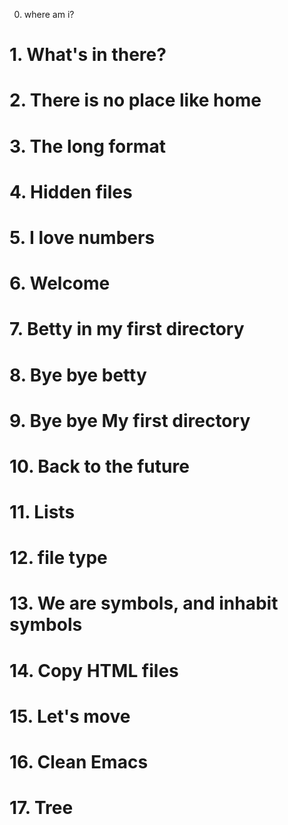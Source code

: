 0. where am i?
# 1. What's in there?
# 2. There is no place like home
# 3. The long format
# 4. Hidden files
# 5. I love numbers
# 6. Welcome
# 7. Betty in my first directory
# 8. Bye bye betty
# 9. Bye bye My first directory
# 10. Back to the future
# 11. Lists
# 12. file type
# 13. We are symbols, and inhabit symbols
# 14. Copy HTML files
# 15. Let's move
# 16. Clean Emacs
# 17. Tree
